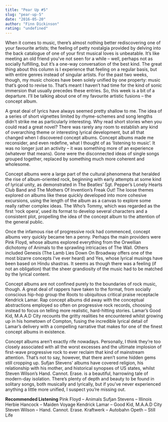 ```yaml
---
title: "Pear Up #5"
slug: "pear-up-5"
date: "2016-05-20"
author: "Finn Dickinson"
rating: "undefined"
---
```


When it comes to music, there’s almost nothing better rediscovering one of your favourite artists; the feeling of petty nostalgia provided by delving into the back catalogue of one of your first musical loves is unbeatable. It’s like meeting an old friend you’ve not seen for a while – well, perhaps not as socially fulfilling, but it’s a one-way conversation of the best kind. The great thing about this column is I experience that feeling on a regular basis, but with entire genres instead of singular artists. For the past two weeks, though, my music choices have been solely unified by one property: music that’s good to revise to. That’s meant I haven’t had time for the kind of sonic immersion that usually precedes these entries. So, this week is a bit of a departure. I’ll be talking about one of my favourite artistic fusions – the concept album.

A great deal of lyrics have always seemed pretty shallow to me. The idea of a series of short vignettes limited by rhyme-schemes and song lengths didn’t strike me as particularly interesting. Why read short stories when you could read a great novel? There was rarely any room to establish any kind of overarching theme or interesting lyrical development, but all that changed when I discovered concept albums. Concept albums made me reconsider, and even redefine, what I thought of as ‘listening to music’. It was no longer just an activity – it was something more of an experience (whatever that means). Gone were the disconnected ideas of single songs grouped together, replaced by something much more coherent and wholesome.

Concept albums were a large part of the cultural phenomena that heralded the rise of album-oriented rock, beginning with early attempts at some kind of lyrical unity, as demonstrated in The Beatles’ Sgt. Pepper’s Lonely Hearts Club Band and The Mothers Of Invention’s Freak Out! The loose themes explored on albums like these quickly developed into more cohesive excursions, using the length of the album as a canvas to explore some really rather complex ideas. The Who’s Tommy, which was regarded as the first ‘rock opera’, used its format to develop several characters and a consistent plot, propelling the idea of the concept album to the attention of the general public.

Once the infamous rise of progressive rock had commenced, concept albums very quickly became ten a penny. Perhaps the main providers were Pink Floyd, whose albums explored everything from the Orwellian dichotomy of Animals to the sprawling intricacies of The Wall. Others included Genesis (The Lamb Lies Down On Broadway offers one of the most bizarre concepts I’ve ever heard) and Yes, whose lyrical musings have been based on Hindu shastras. It seems as though there was a feeling (if not an obligation) that the sheer grandiosity of the music had to be matched by the lyrical content.

Concept albums are not confined purely to the boundaries of rock music, though. A great deal of rappers have taken to the format, from socially conscious hip-hop group the Roots to ubiquitous critical praise receptacle Kendrick Lamar. Rap concept albums did away with the conceptual abstractions employed so often on progressive rock records, choosing instead to focus on telling more realistic, hard-hitting stories. Lamar’s Good Kid, M.A.A.D City recounts the gritty realities he encountered whilst growing up in his hometown of Compton, fusing the incredible lyrical detail of Lamar’s delivery with a compelling narrative that makes for one of the finest concept albums in existence.

Concept albums aren’t exactly rife nowadays. Personally, I think they’re too closely associated with all the worst excesses and the ultimate implosion of first-wave progressive rock to ever reclaim that kind of mainstream attention. That’s not to say, however, that there aren’t some hidden gems still cropping up. Sufjan Stevens’ albums have covered religion, his relationship with his mother, and historical synopses of US states, whilst Steven Wilson’s Hand. Cannot. Erase. is a beautiful, harrowing tale of modern-day isolation. There’s plenty of depth and beauty to be found in solitary songs, both musically and lyrically, but if you’ve never experienced anything a little more unified, I suspect you’re missing out.

**Recommended Listening** Pink Floyd – Animals Sufjan Stevens – Illinois Herbie Hancock – Maiden Voyage Kendrick Lamar – Good Kid, M.A.A.D City Steven Wilson – Hand. Cannot. Erase. Kraftwerk – Autobahn Opeth – Still Life

